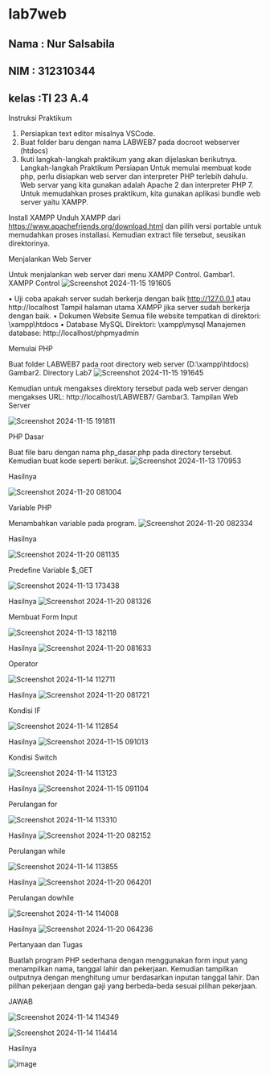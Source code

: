 # lab7web
## Nama : Nur Salsabila
## NIM  : 312310344
## kelas :TI 23 A.4

Instruksi Praktikum
1. Persiapkan text editor misalnya VSCode.
2. Buat folder baru dengan nama LABWEB7 pada docroot webserver (htdocs)
3. Ikuti langkah-langkah praktikum yang akan dijelaskan berikutnya. Langkah-langkah Praktikum Persiapan Untuk memulai membuat kode php, perlu disiapkan web server dan interpreter PHP terlebih dahulu. Web servar yang kita gunakan adalah Apache 2 dan interpreter PHP 7. Untuk memudahkan proses praktikum, kita gunakan aplikasi bundle web server yaitu XAMPP.

Install XAMPP
Unduh XAMPP dari https://www.apachefriends.org/download.html dan pilih versi portable untuk memudahkan proses installasi. Kemudian extract file tersebut, seusikan direktorinya.

Menjalankan Web Server

Untuk menjalankan web server dari menu XAMPP Control.
Gambar1. XAMPP Control
![Screenshot 2024-11-15 191605](https://github.com/user-attachments/assets/c79ef863-42f5-4081-9723-3daff78d6ea2)


• Uji coba apakah server sudah berkerja dengan baik http://127.0.0.1 atau http://localhost Tampil halaman utama XAMPP jika server sudah berkerja dengan baik. • Dokumen Website Semua file website tempatkan di direktori: \xampp\htdocs
• Database MySQL Direktori: \xampp\mysql
Manajemen database: http://localhost/phpmyadmin

Memulai PHP

Buat folder LABWEB7 pada root directory web server (D:\xampp\htdocs)
Gambar2. Directory Lab7
![Screenshot 2024-11-15 191645](https://github.com/user-attachments/assets/056061a6-5875-4234-aa00-22b8eb2f39d7)


Kemudian untuk mengakses direktory tersebut pada web server dengan mengakses URL: http://localhost/LABWEB7/
Gambar3. Tampilan Web Server

![Screenshot 2024-11-15 191811](https://github.com/user-attachments/assets/cadde31e-080a-4584-82d7-10d702d86efd)


PHP Dasar

Buat file baru dengan nama php_dasar.php pada directory tersebut. Kemudian buat kode seperti berikut.
![Screenshot 2024-11-13 170953](https://github.com/user-attachments/assets/8bca6586-e014-406f-91c5-83981d4c1d5a)

Hasilnya

![Screenshot 2024-11-20 081004](https://github.com/user-attachments/assets/f3ee9181-1a5c-4e2e-bd42-2c1887102672)


Variable PHP

Menambahkan variable pada program.
![Screenshot 2024-11-20 082334](https://github.com/user-attachments/assets/a0606c11-9e30-4fab-9fbe-870923b2011d)

Hasilnya

![Screenshot 2024-11-20 081135](https://github.com/user-attachments/assets/0130af72-c808-4d75-9929-f82a6fba9ec4)

Predefine Variable $_GET

![Screenshot 2024-11-13 173438](https://github.com/user-attachments/assets/6f98dd1e-fa51-49a1-b28a-74fb91c5f3ae)

Hasilnya
![Screenshot 2024-11-20 081326](https://github.com/user-attachments/assets/338c7744-3e93-4d5a-a48c-f4034b57dfa7)


Membuat Form Input

![Screenshot 2024-11-13 182118](https://github.com/user-attachments/assets/06f09dc7-9bf5-4b2b-91a2-9d8b3d8f6fb5)

Hasilnya 
![Screenshot 2024-11-20 081633](https://github.com/user-attachments/assets/a91ef974-20a4-4a99-8bbd-465365541da1)

Operator

![Screenshot 2024-11-14 112711](https://github.com/user-attachments/assets/2314eaae-c84a-409d-9203-4599fc831425)

Hasilnya 
![Screenshot 2024-11-20 081721](https://github.com/user-attachments/assets/9dd6bd05-f3ff-435a-83a8-de4eb6f9afe6)


Kondisi IF

![Screenshot 2024-11-14 112854](https://github.com/user-attachments/assets/35112a5b-8d64-48ec-920f-22c0705f48f3)

Hasilnya
![Screenshot 2024-11-15 091013](https://github.com/user-attachments/assets/498dab25-67bb-4b68-a6e8-1e0458487b5a)

Kondisi Switch

![Screenshot 2024-11-14 113123](https://github.com/user-attachments/assets/81fabe96-4df8-4a16-8c1e-96d4e6d538df)

Hasilnya
![Screenshot 2024-11-15 091104](https://github.com/user-attachments/assets/a7bed4f9-e07b-4ccc-8b88-dc727c505ab7)


Perulangan for

![Screenshot 2024-11-14 113310](https://github.com/user-attachments/assets/08d61a30-af82-4c0e-b08b-5dfa4dc885e3)

Hasilnya
![Screenshot 2024-11-20 082152](https://github.com/user-attachments/assets/69794090-f1c7-4abb-b453-cb23b442b3b1)


Perulangan while

![Screenshot 2024-11-14 113855](https://github.com/user-attachments/assets/81865f3a-163c-4b1e-8129-c4c060141af8)

Hasilnya
![Screenshot 2024-11-20 064201](https://github.com/user-attachments/assets/933cbe11-a914-43e2-8e3c-45b87a82b59d)

Perulangan dowhile


![Screenshot 2024-11-14 114008](https://github.com/user-attachments/assets/ee541209-e9d4-4857-aedb-d59cc5963244)

Hasilnya
![Screenshot 2024-11-20 064236](https://github.com/user-attachments/assets/a9bb47a4-d079-4d8f-8c82-35078bfe740a)


Pertanyaan dan Tugas

Buatlah program PHP sederhana dengan menggunakan form input yang menampilkan nama, tanggal lahir dan pekerjaan. Kemudian tampilkan outputnya dengan menghitung umur berdasarkan inputan tanggal lahir. Dan pilihan pekerjaan dengan gaji yang berbeda-beda sesuai pilihan pekerjaan.

JAWAB

![Screenshot 2024-11-14 114349](https://github.com/user-attachments/assets/0f6582a2-76ee-4c11-8259-4695565769d4)

![Screenshot 2024-11-14 114414](https://github.com/user-attachments/assets/5226d0df-065e-4368-ba8e-cdb108836b8f)

Hasilnya

![image](https://github.com/user-attachments/assets/b0c25eb7-6cf8-4b9c-986c-a95b8f0a5875)
